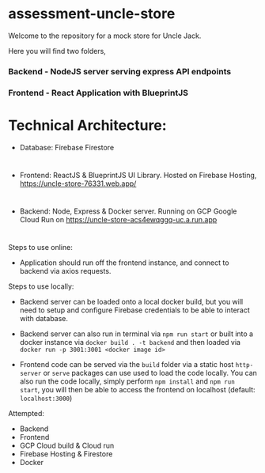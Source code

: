 #

# assessment-uncle-store

Welcome to the repository for a mock store for Uncle Jack.

Here you will find two folders,

### Backend - NodeJS server serving express API endpoints

### Frontend - React Application with BlueprintJS

#

# Technical Architecture:

- Database: Firebase Firestore

#

- Frontend: ReactJS & BlueprintJS UI Library. Hosted on Firebase Hosting,
  https://uncle-store-76331.web.app/

#

- Backend: Node, Express & Docker server. Running on GCP Google Cloud Run on https://uncle-store-acs4ewqggq-uc.a.run.app

#

Steps to use online:

- Application should run off the frontend instance, and connect to backend via axios requests.

Steps to use locally:

- Backend server can be loaded onto a local docker build, but you will need to setup and configure Firebase credentials to be able to interact with database.

- Backend server can also run in terminal via `npm run start` or built into a docker instance via `docker build . -t backend` and then loaded via `docker run -p 3001:3001 <docker image id>`

- Frontend code can be served via the `build` folder via a static host `http-server` or `serve` packages can use used to load the code locally. You can also run the code locally, simply perform `npm install` and `npm run start`, you will then be able to access the frontend on localhost (default: `localhost:3000`)

Attempted:

- Backend
- Frontend
- GCP Cloud build & Cloud run
- Firebase Hosting & Firestore
- Docker
